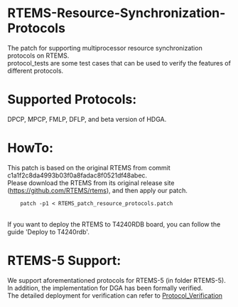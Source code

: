 # RTEMS-Resource-Synchronization-Protocols
The patch for supporting multiprocessor resource synchronization protocols on RTEMS.
<br />
protocol_tests are some test cases that can be used to verify the features of different protocols.
<br />
# Supported Protocols:
DPCP, MPCP, FMLP, DFLP, and beta version of HDGA.
<br />
# HowTo:
This patch is based on the original RTEMS from commit c1a1f2c8da4993b03f0a8fadac8f0521df48abec.
<br />
Please download the RTEMS from its original release site (https://github.com/RTEMS/rtems), and then apply our patch.

        patch -p1 < RTEMS_patch_resource_protocols.patch

<br />
If you want to deploy the RTEMS to T4240RDB board, you can follow the guide 'Deploy to T4240rdb'.

# RTEMS-5 Support:
We support aforementationed protocols for RTEMS-5 (in folder RTEMS-5). In addition, the implementation for DGA has been formally verified.
<br />
The detailed deployment for verification can refer to [Protocol_Verification](https://github.com/JJShi92/Resource-Synchronization-Protocols-Verification-RTEMS)
